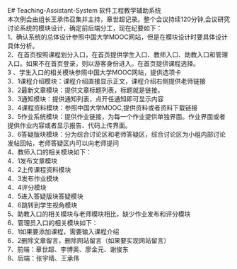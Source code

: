 E# Teaching-Assistant-System
软件工程教学辅助系统  
本次例会由组长王承伟召集并主持，章世超记录。整个会议持续120分钟,会议研究讨论系统的模块设计，确定前后端分工，现在纪要如下：  
1、确认系统的总体设计参照中国大学MOOC网站，但是在模块设计时要具体设计具体分析。  
2、在首页按照课程划分入口，在首页提供学生入口、教师入口、助教入口和管理入口。如果不在首页登录，则以游客身份进入。在首页提供课程选择。  
3 、学生入口的相关模块参照中国大学MOOC网站，提供选项卡  
3．1课程介绍模块：课程介绍直接显示正文，课程介绍右侧提供老师链接  
3．2最新文章模块：提供文章标题列表，标题就是链接。  
3．3通知模块：提供通知列表，点开任通知即可显示内容  
3．4课程资料模块：参照中国大学MOOC,提供资料或者资料下载链接  
3．5作业系统模块：提供作业链接，为每一个作业提供单独界面。作业界面或者提供作业内容或者显示报告、代码上传界面。  
3．6答疑版块模块：分为综合讨论区和老师答疑区，综合讨论区为小组内部讨论发帖回帖，老师答疑区内可以向老师提问  
4、教师入口的相关模块如下：  
4．1发布文章模块  
4．2上传课程资料模块  
4．3发布作业模块  
4．4评分模块  
4．5进入答疑版块答疑模块  
4．6跳转到学生视角模块  
5、助教入口的相关模块与老师模块相比，缺少作业发布和评分模块  
6、管理员入口的相关模块如下：  
6．1如果要添加课程，需要输入课程介绍   
6．2删除文章留言，删除网站留言（如果要实现网站留言）  
7、前端：章世超、李博奥、廖金元、谢俊东  
8、后端：张宇晴、王承伟  

